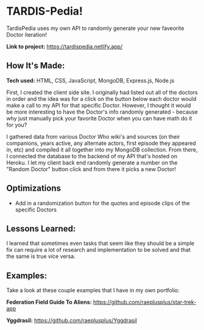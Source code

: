# TARDIS-Pedia!
TardisPedia uses my own API to randomly generate your new faveorite Doctor iteration!

**Link to project:** https://tardispedia.netlify.app/



## How It's Made:

**Tech used:** HTML, CSS, JavaScript, MongoDB, Express.js, Node.js

First, I created the client side site. I originally had listed out all of the doctors in order and the idea was for a click on the button below each doctor would make a call to my API for that specific Doctor. However, I thought it would be more interesting to have the Doctor's info randomly generated - because why just manually pick your favorite Doctor when you can have math do it for you? 

I gathered data from various Doctor Who wiki's and sources (on their companions, years active, any alternate actors, first episode they appeared in, etc) and compiled it all together into my MongoDB collection. From there, I connected the database to the backend of my API that's hosted on Heroku. I let my client back end randomly generate a number on the "Random Doctor" button click and from there it picks a new Doctor!

## Optimizations

* Add in a randomization button for the quotes and episode clips of the specific Doctors

## Lessons Learned:

I learned that sometimes even tasks that seem like they should be a simple fix can require a lot of research and implementation to be solved and that the same is true vice versa.

## Examples:
Take a look at these couple examples that I have in my own portfolio:

**Federation Field Guide To Aliens:** https://github.com/raeplusplus/star-trek-app

**Yggdrasil:** https://github.com/raeplusplus/Yggdrasil





